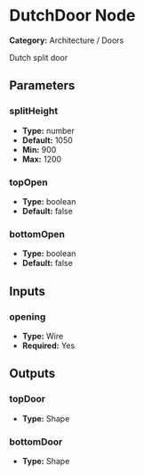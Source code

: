 
# DutchDoor Node

**Category:** Architecture / Doors

Dutch split door

## Parameters


### splitHeight
- **Type:** number
- **Default:** 1050
- **Min:** 900
- **Max:** 1200



### topOpen
- **Type:** boolean
- **Default:** false





### bottomOpen
- **Type:** boolean
- **Default:** false





## Inputs


### opening
- **Type:** Wire
- **Required:** Yes



## Outputs


### topDoor
- **Type:** Shape



### bottomDoor
- **Type:** Shape





